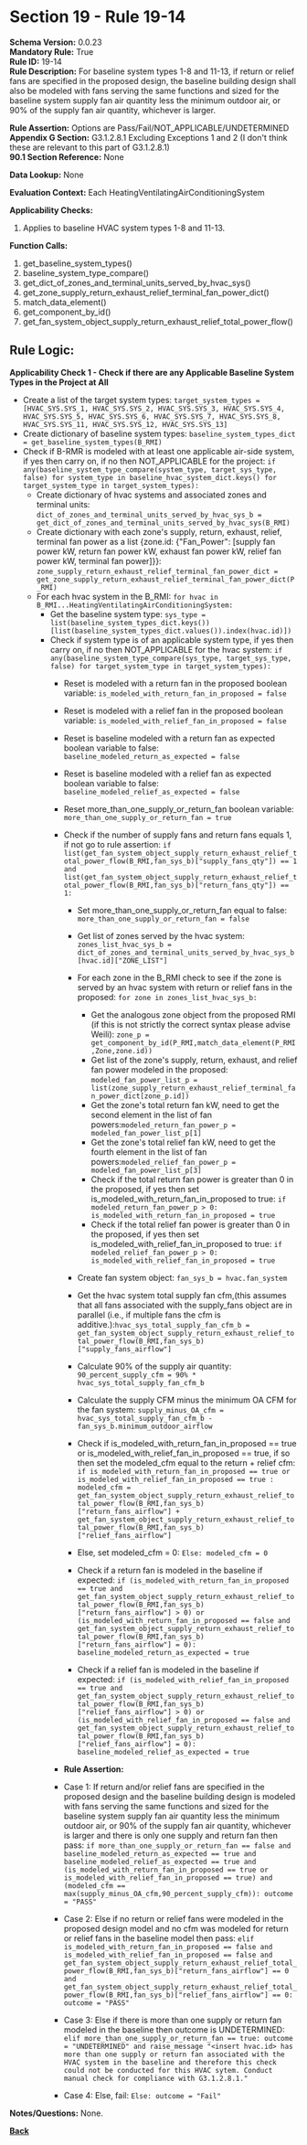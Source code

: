 # Section 19 - Rule 19-14             
**Schema Version:** 0.0.23    
**Mandatory Rule:** True    
**Rule ID:** 19-14               
**Rule Description:**  For baseline system types 1-8 and 11-13, if return or relief fans are specified in the proposed design, the baseline building design shall also be modeled with fans serving the same functions and sized for the baseline system supply fan air quantity less the minimum outdoor air, or 90% of the supply fan air quantity, whichever is larger.

**Rule Assertion:** Options are Pass/Fail/NOT_APPLICABLE/UNDETERMINED      
**Appendix G Section:** G3.1.2.8.1 Excluding Exceptions 1 and 2 (I don't think these are relevant to this part of G3.1.2.8.1)           
**90.1 Section Reference:** None  

**Data Lookup:** None    

**Evaluation Context:** Each HeatingVentilatingAirConditioningSystem  

**Applicability Checks:**  
1. Applies to baseline HVAC system types 1-8 and 11-13.   
  
   
**Function Calls:**  
1. get_baseline_system_types()    
2. baseline_system_type_compare()  
3. get_dict_of_zones_and_terminal_units_served_by_hvac_sys()   
4. get_zone_supply_return_exhaust_relief_terminal_fan_power_dict()  
5. match_data_element()  
6. get_component_by_id()  
7. get_fan_system_object_supply_return_exhaust_relief_total_power_flow() 

## Rule Logic:   
**Applicability Check 1 - Check if there are any Applicable Baseline System Types in the Project at All**   
- Create a list of the target system types: `target_system_types = [HVAC_SYS.SYS_1, HVAC_SYS.SYS_2, HVAC_SYS.SYS_3, HVAC_SYS.SYS_4, HVAC_SYS.SYS_5, HVAC_SYS.SYS_6, HVAC_SYS.SYS_7, HVAC_SYS.SYS_8, HVAC_SYS.SYS_11, HVAC_SYS.SYS_12, HVAC_SYS.SYS_13]`  
- Create dictionary of baseline system types: `baseline_system_types_dict = get_baseline_system_types(B_RMI)`  
- Check if B-RMR is modeled with at least one applicable air-side system, if yes then carry on, if no then NOT_APPLICABLE for the project: `if any(baseline_system_type_compare(system_type, target_sys_type, false) for system_type in baseline_hvac_system_dict.keys() for target_system_type in target_system_types):` 
    - Create dictionary of hvac systems and associated zones and terminal units: `dict_of_zones_and_terminal_units_served_by_hvac_sys_b = get_dict_of_zones_and_terminal_units_served_by_hvac_sys(B_RMI)`  
    - Create dictionary with each zone's supply, return, exhaust, relief, terminal fan power as a list {zone.id: {"Fan_Power": [supply fan power kW, return fan power kW, exhaust fan power kW, relief fan power kW, terminal fan power]}}: `zone_supply_return_exhaust_relief_terminal_fan_power_dict = get_zone_supply_return_exhaust_relief_terminal_fan_power_dict(P_RMI)`  
    - For each hvac system in the B_RMI: `for hvac in B_RMI...HeatingVentilatingAirConditioningSystem:` 
        - Get the baseline system type: `sys_type = list(baseline_system_types_dict.keys())[list(baseline_system_types_dict.values()).index(hvac.id)])`
        - Check if system type is of an applicable system type, if yes then carry on, if no then NOT_APPLICABLE for the hvac system:  `if any(baseline_system_type_compare(sys_type, target_sys_type, false) for target_system_type in target_system_types):`      
            - Reset is modeled with a return fan in the proposed boolean variable: `is_modeled_with_return_fan_in_proposed = false`  
            - Reset is modeled with a relief fan in the proposed boolean variable: `is_modeled_with_relief_fan_in_proposed = false`   
            - Reset is baseline modeled with a return fan as expected boolean variable to false: `baseline_modeled_return_as_expected = false`  
            - Reset is baseline modeled with a relief fan as expected boolean variable to false: `baseline_modeled_relief_as_expected = false` 
            - Reset more_than_one_supply_or_return_fan boolean variable: `more_than_one_supply_or_return_fan = true`   
            - Check if the number of supply fans and return fans equals 1, if not go to rule assertion: `if list(get_fan_system_object_supply_return_exhaust_relief_total_power_flow(B_RMI,fan_sys_b)["supply_fans_qty"]) == 1 and list(get_fan_system_object_supply_return_exhaust_relief_total_power_flow(B_RMI,fan_sys_b)["return_fans_qty"]) == 1:` 
                - Set more_than_one_supply_or_return_fan equal to false: `more_than_one_supply_or_return_fan = false`  
                - Get list of zones served by the hvac system: `zones_list_hvac_sys_b = dict_of_zones_and_terminal_units_served_by_hvac_sys_b[hvac.id]["ZONE_LIST"]`  
                - For each zone in the B_RMI check to see if the zone is served by an hvac system with return or relief fans in the proposed: `for zone in zones_list_hvac_sys_b:`  
                    - Get the analogous zone object from the proposed RMI (if this is not strictly the correct syntax please advise Weili): `zone_p = get_component_by_id(P_RMI,match_data_element(P_RMI,Zone,zone.id))`  
                    - Get list of the zone's supply, return, exhaust, and relief fan power modeled in the proposed: `modeled_fan_power_list_p = list(zone_supply_return_exhaust_relief_terminal_fan_power_dict[zone_p.id])`  
                    - Get the zone's total return fan kW, need to get the second element in the list of fan powers:`modeled_return_fan_power_p = modeled_fan_power_list_p[1]` 
                    - Get the zone's total relief fan kW, need to get the fourth element in the list of fan powers:`modeled_relief_fan_power_p = modeled_fan_power_list_p[3]` 
                    - Check if the total return fan power is greater than 0 in the proposed, if yes then set is_modeled_with_return_fan_in_proposed to true: `if modeled_return_fan_power_p > 0: is_modeled_with_return_fan_in_proposed = true`  
                    - Check if the total relief fan power is greater than 0 in the proposed, if yes then set is_modeled_with_relief_fan_in_proposed to true: `if modeled_relief_fan_power_p > 0: is_modeled_with_relief_fan_in_proposed = true`  
                                

                - Create fan system object: `fan_sys_b = hvac.fan_system`  
                - Get the hvac system total supply fan cfm,(this assumes that all fans associated with the supply_fans object are in parallel (i.e., if multiple fans the cfm is additive.):`hvac_sys_total_supply_fan_cfm_b = get_fan_system_object_supply_return_exhaust_relief_total_power_flow(B_RMI,fan_sys_b)["supply_fans_airflow"]` 
                - Calculate 90% of the supply air quantity: `90_percent_supply_cfm = 90% * hvac_sys_total_supply_fan_cfm_b`   
                - Calculate the supply CFM minus the minimum OA CFM for the fan system: `supply_minus_OA_cfm = hvac_sys_total_supply_fan_cfm_b - fan_sys_b.minimum_outdoor_airflow`  
                - Check if is_modeled_with_return_fan_in_proposed == true or is_modeled_with_relief_fan_in_proposed == true, if so then set the modeled_cfm equal to the return + relief cfm: `if is_modeled_with_return_fan_in_proposed == true or is_modeled_with_relief_fan_in_proposed == true : modeled_cfm = get_fan_system_object_supply_return_exhaust_relief_total_power_flow(B_RMI,fan_sys_b)["return_fans_airflow"] + get_fan_system_object_supply_return_exhaust_relief_total_power_flow(B_RMI,fan_sys_b)["relief_fans_airflow"]`  
                - Else, set modeled_cfm = 0: `Else: modeled_cfm = 0`  

                - Check if a return fan is modeled in the baseline if expected: `if (is_modeled_with_return_fan_in_proposed == true and get_fan_system_object_supply_return_exhaust_relief_total_power_flow(B_RMI,fan_sys_b)["return_fans_airflow"] > 0) or (is_modeled_with_return_fan_in_proposed == false and get_fan_system_object_supply_return_exhaust_relief_total_power_flow(B_RMI,fan_sys_b)["return_fans_airflow"] = 0): baseline_modeled_return_as_expected = true`  
                - Check if a relief fan is modeled in the baseline if expected: `if (is_modeled_with_relief_fan_in_proposed == true and get_fan_system_object_supply_return_exhaust_relief_total_power_flow(B_RMI,fan_sys_b)["relief_fans_airflow"] > 0) or (is_modeled_with_relief_fan_in_proposed == false and get_fan_system_object_supply_return_exhaust_relief_total_power_flow(B_RMI,fan_sys_b)["relief_fans_airflow"] = 0): baseline_modeled_relief_as_expected = true`  


            - **Rule Assertion:** 
            - Case 1: If return and/or relief fans are specified in the proposed design and the baseline building design is modeled with fans serving the same functions and sized for the baseline system supply fan air quantity less the minimum outdoor air, or 90% of the supply fan air quantity, whichever is larger and there is only one supply and return fan then pass: `if more_than_one_supply_or_return_fan == false and baseline_modeled_return_as_expected == true and baseline_modeled_relief_as_expected == true and (is_modeled_with_return_fan_in_proposed == true or is_modeled_with_relief_fan_in_proposed == true) and (modeled_cfm == max(supply_minus_OA_cfm,90_percent_supply_cfm)): outcome = "PASS"`   
            - Case 2: Else if no return or relief fans were modeled in the proposed design model and no cfm was modeled for return or relief fans in the baseline model then pass: `elif is_modeled_with_return_fan_in_proposed == false and is_modeled_with_relief_fan_in_proposed == false and get_fan_system_object_supply_return_exhaust_relief_total_power_flow(B_RMI,fan_sys_b)["return_fans_airflow"] == 0 and get_fan_system_object_supply_return_exhaust_relief_total_power_flow(B_RMI,fan_sys_b)["relief_fans_airflow"] == 0: outcome = "PASS"`  
            - Case 3: Else if there is more than one supply or return fan modeled in the baseline then outcome is UNDETERMINED: `elif more_than_one_supply_or_return_fan == true: outcome = "UNDETERMINED" and raise_message "<insert hvac.id> has more than one supply or return fan associated with the HVAC system in the baseline and therefore this check could not be conducted for this HVAC sytem. Conduct manual check for compliance with G3.1.2.8.1."`   
            - Case 4: Else, fail: `Else: outcome = "Fail"`  


**Notes/Questions:**  None.  

**[Back](_toc.md)**